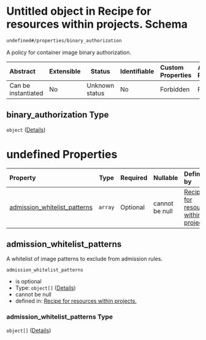 # Untitled object in Recipe for resources within projects. Schema

```txt
undefined#/properties/binary_authorization
```

A policy for container image binary authorization.


| Abstract            | Extensible | Status         | Identifiable | Custom Properties | Additional Properties | Access Restrictions | Defined In                                                              |
| :------------------ | ---------- | -------------- | ------------ | :---------------- | --------------------- | ------------------- | ----------------------------------------------------------------------- |
| Can be instantiated | No         | Unknown status | No           | Forbidden         | Forbidden             | none                | [resources.schema.json\*](resources.schema.json "open original schema") |

## binary_authorization Type

`object` ([Details](resources-properties-binary_authorization.md))

# undefined Properties

| Property                                                      | Type    | Required | Nullable       | Defined by                                                                                                                                                                                                         |
| :------------------------------------------------------------ | ------- | -------- | -------------- | :----------------------------------------------------------------------------------------------------------------------------------------------------------------------------------------------------------------- |
| [admission_whitelist_patterns](#admission_whitelist_patterns) | `array` | Optional | cannot be null | [Recipe for resources within projects.](resources-properties-binary_authorization-properties-admission_whitelist_patterns.md "undefined#/properties/binary_authorization/properties/admission_whitelist_patterns") |

## admission_whitelist_patterns

A whitelist of image patterns to exclude from admission rules.


`admission_whitelist_patterns`

-   is optional
-   Type: `object[]` ([Details](resources-properties-binary_authorization-properties-admission_whitelist_patterns-items.md))
-   cannot be null
-   defined in: [Recipe for resources within projects.](resources-properties-binary_authorization-properties-admission_whitelist_patterns.md "undefined#/properties/binary_authorization/properties/admission_whitelist_patterns")

### admission_whitelist_patterns Type

`object[]` ([Details](resources-properties-binary_authorization-properties-admission_whitelist_patterns-items.md))
